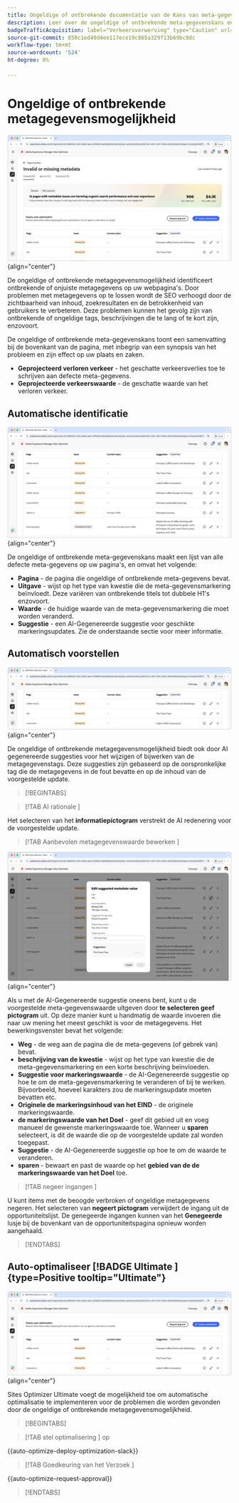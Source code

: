 ```yaml
---
title: Ongeldige of ontbrekende documentatie van de Kans van meta-gegevens
description: Leer over de ongeldige of ontbrekende meta-gegevenskans en hoe te om het te gebruiken om verkeersverwerving te verbeteren.
badgeTrafficAcquisition: label="Verkeersverwerving" type="Caution" url="../../opportunity-types/traffic-acquisition.md" tooltip="Verkeersverwerving"
source-git-commit: 850c1ed49d4ee117ece19c865a329f13b69bc8dc
workflow-type: tm+mt
source-wordcount: '524'
ht-degree: 0%

---
```



# Ongeldige of ontbrekende metagegevensmogelijkheid

![ Ongeldige of ontbrekende meta-gegevenskans ](./assets/missing-or-invalid-metadata/hero.png){align="center"}

De ongeldige of ontbrekende metagegevensmogelijkheid identificeert ontbrekende of onjuiste metagegevens op uw webpagina&#39;s. Door problemen met metagegevens op te lossen wordt de SEO verhoogd door de zichtbaarheid van inhoud, zoekresultaten en de betrokkenheid van gebruikers te verbeteren. Deze problemen kunnen het gevolg zijn van ontbrekende of ongeldige tags, beschrijvingen die te lang of te kort zijn, enzovoort.

De ongeldige of ontbrekende meta-gegevenskans toont een samenvatting bij de bovenkant van de pagina, met inbegrip van een synopsis van het probleem en zijn effect op uw plaats en zaken.

* **Geprojecteerd verloren verkeer** - het geschatte verkeersverlies toe te schrijven aan defecte meta-gegevens.
* **Geprojecteerde verkeerswaarde** - de geschatte waarde van het verloren verkeer.

## Automatische identificatie

![ auto-identificeer ongeldige of ontbrekende meta-gegevens ](./assets/missing-or-invalid-metadata/auto-identify.png){align="center"}

De ongeldige of ontbrekende meta-gegevenskans maakt een lijst van alle defecte meta-gegevens op uw pagina&#39;s, en omvat het volgende:

* **Pagina** - de pagina die ongeldige of ontbrekende meta-gegevens bevat.
* **Uitgave** - wijst op het type van kwestie die de meta-gegevensmarkering beïnvloedt. Deze variëren van ontbrekende titels tot dubbele H1&#39;s enzovoort.
* **Waarde** - de huidige waarde van de meta-gegevensmarkering die moet worden veranderd.
* **Suggestie** - een AI-Gegenereerde suggestie voor geschikte markeringsupdates. Zie de onderstaande sectie voor meer informatie.

## Automatisch voorstellen

![ automatisch-suggereren ongeldige of ontbrekende meta-gegevens ](./assets/missing-or-invalid-metadata/auto-suggest.png){align="center"}

De ongeldige of ontbrekende metagegevensmogelijkheid biedt ook door AI gegenereerde suggesties voor het wijzigen of bijwerken van de metagegevenstags. Deze suggesties zijn gebaseerd op de oorspronkelijke tag die de metagegevens in de fout bevatte en op de inhoud van de voorgestelde update.

>[!BEGINTABS]

>[!TAB  AI rationale ]

Het selecteren van het **informatiepictogram** verstrekt de AI redenering voor de voorgestelde update.

>[!TAB  Aanbevolen metagegevenswaarde bewerken ]

![ geef gesuggereerde ongeldige of ontbrekende meta-gegevens uit ](./assets/missing-or-invalid-metadata/edit-suggested-metadata-value.png){align="center"}

Als u met de AI-Gegenereerde suggestie oneens bent, kunt u de voorgestelde meta-gegevenswaarde uitgeven door **te selecteren geef pictogram** uit. Op deze manier kunt u handmatig de waarde invoeren die naar uw mening het meest geschikt is voor de metagegevens. Het bewerkingsvenster bevat het volgende:

* **Weg** - de weg aan de pagina die de meta-gegevens (of gebrek van) bevat.
* **beschrijving van de kwestie** - wijst op het type van kwestie die de meta-gegevensmarkering en een korte beschrijving beïnvloeden.
* **Suggestie voor markeringswaarde** - de AI-Gegenereerde suggestie op hoe te om de meta-gegevensmarkering te veranderen of bij te werken. Bijvoorbeeld, hoeveel karakters zou de markeringsupdate moeten bevatten etc.
* **Originele de markeringsinhoud van het EIND** - de originele markeringswaarde.
* **de markeringswaarde van het Doel** - geef dit gebied uit en voeg manueel de gewenste markeringswaarde toe. Wanneer u **sparen** selecteert, is dit de waarde die op de voorgestelde update zal worden toegepast.
* **Suggestie** - de AI-Gegenereerde suggestie op hoe te om de waarde te veranderen.
* **sparen** - bewaart en past de waarde op het **gebied van de de markeringswaarde van het Doel** toe.

>[!TAB  negeer ingangen ]

U kunt items met de beoogde verbroken of ongeldige metagegevens negeren. Het selecteren van **negeert pictogram** verwijdert de ingang uit de opportuniteitslijst. De genegeerde ingangen kunnen van het **Genegeerde** lusje bij de bovenkant van de opportuniteitspagina opnieuw worden aangehaald.

>[!ENDTABS]

## Auto-optimaliseer [!BADGE  Ultimate ]{type=Positive tooltip="Ultimate"}


![ auto-optimaliseer gesuggereerde ongeldige of ontbrekende meta-gegevens ](./assets/missing-or-invalid-metadata/auto-optimize.png){align="center"}

Sites Optimizer Ultimate voegt de mogelijkheid toe om automatische optimalisatie te implementeren voor de problemen die worden gevonden door de ongeldige of ontbrekende metagegevensmogelijkheid. <!--- TBD-need more in-depth and opportunity specific information here. What does the auto-optimization do?-->

>[!BEGINTABS]

>[!TAB  stel optimalisering ] op

{{auto-optimize-deploy-optimization-slack}}

>[!TAB  Goedkeuring van het Verzoek ]

{{auto-optimize-request-approval}}

>[!ENDTABS]
